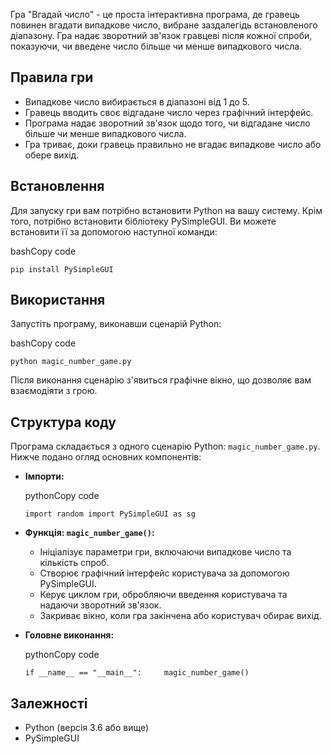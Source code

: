 Гра "Вгадай число" - це проста інтерактивна програма, де гравець повинен вгадати випадкове число, вибране заздалегідь встановленого діапазону. Гра надає зворотний зв'язок гравцеві після кожної спроби, показуючи, чи введене число більше чи менше випадкового числа.

## Правила гри

- Випадкове число вибирається в діапазоні від 1 до 5.
- Гравець вводить своє відгадане число через графічний інтерфейс.
- Програма надає зворотний зв'язок щодо того, чи відгадане число більше чи менше випадкового числа.
- Гра триває, доки гравець правильно не вгадає випадкове число або обере вихід.

## Встановлення

Для запуску гри вам потрібно встановити Python на вашу систему. Крім того, потрібно встановити бібліотеку PySimpleGUI. Ви можете встановити її за допомогою наступної команди:

bashCopy code

`pip install PySimpleGUI`

## Використання

Запустіть програму, виконавши сценарій Python:

bashCopy code

`python magic_number_game.py`

Після виконання сценарію з'явиться графічне вікно, що дозволяє вам взаємодіяти з грою.

## Структура коду

Програма складається з одного сценарію Python: `magic_number_game.py`. Нижче подано огляд основних компонентів:

- **Імпорти:**
    
    pythonCopy code
    
    `import random import PySimpleGUI as sg`
    
- **Функція: `magic_number_game()`:**
    
    - Ініціалізує параметри гри, включаючи випадкове число та кількість спроб.
    - Створює графічний інтерфейс користувача за допомогою PySimpleGUI.
    - Керує циклом гри, обробляючи введення користувача та надаючи зворотний зв'язок.
    - Закриває вікно, коли гра закінчена або користувач обирає вихід.
- **Головне виконання:**
    
    pythonCopy code
    
    `if __name__ == "__main__":     magic_number_game()`
    

## Залежності

- Python (версія 3.6 або вище)
- PySimpleGUI